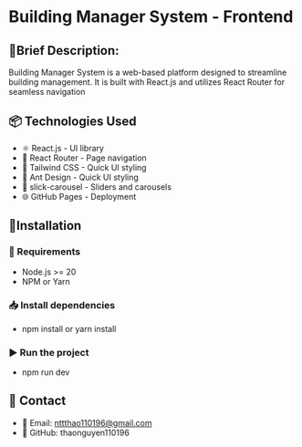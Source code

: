 # Building Manager System - Frontend

## 🚀Brief Description:

Building Manager System is a web-based platform designed to streamline building management. It is built with React.js and utilizes React Router for seamless navigation

## 📦 Technologies Used

- ⚛ React.js - UI library
- 🚀 React Router - Page navigation
- 🎨 Tailwind CSS - Quick UI styling
- 🚀 Ant Design - Quick UI styling
- 🎠 slick-carousel - Sliders and carousels
- 🌐 GitHub Pages - Deployment

## 📌Installation

### 🔧 Requirements

- Node.js >= 20
- NPM or Yarn

### 📥 Install dependencies

- npm install or yarn install

### ▶ Run the project

- npm run dev

## 📧 Contact

- 📩 Email: nttthao110196@gmail.com
- 📌 GitHub: thaonguyen110196
